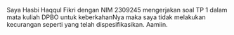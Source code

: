 Saya Hasbi Haqqul Fikri dengan NIM 2309245 mengerjakan soal TP 1 dalam mata kuliah DPBO
untuk keberkahanNya maka saya tidak melakukan kecurangan seperti yang telah dispesifikasikan. Aamiin.

